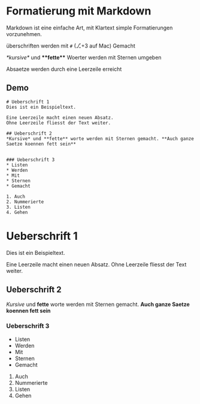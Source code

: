# Formatierung mit Markdown

Markdown ist eine einfache Art, mit Klartext simple Formatierungen vorzunehmen.

überschriften werden mit `#` (⎇+3 auf Mac) Gemacht

*\*kursive\** und **\*\*fette\*\*** Woerter werden mit Sternen umgeben

Absaetze werden durch eine Leerzeile erreicht

## Demo

```
# Ueberschrift 1
Dies ist ein Beispieltext.

Eine Leerzeile macht einen neuen Absatz.
Ohne Leerzeile fliesst der Text weiter.

## Ueberschrift 2
*Kursive* und **fette** worte werden mit Sternen gemacht. **Auch ganze Saetze koennen fett sein**


### Ueberschrift 3
* Listen
* Werden
* Mit
* Sternen
* Gemacht

1. Auch
2. Nummerierte
3. Listen
4. Gehen
```
# Ueberschrift 1
Dies ist ein Beispieltext.

Eine Leerzeile macht einen neuen Absatz.
Ohne Leerzeile fliesst der Text weiter.

## Ueberschrift 2
*Kursive* und **fette** worte werden mit Sternen gemacht. **Auch ganze Saetze koennen fett sein**


### Ueberschrift 3
* Listen
* Werden
* Mit
* Sternen
* Gemacht

1. Auch
2. Nummerierte
3. Listen
4. Gehen